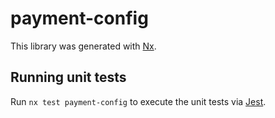 # payment-config

This library was generated with [Nx](https://nx.dev).

## Running unit tests

Run `nx test payment-config` to execute the unit tests via [Jest](https://jestjs.io).
